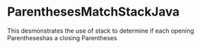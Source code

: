 # ParenthesesMatchStackJava
This desmonstrates the use of stack to determine if each opening Parentheseshas a closing Parentheses
